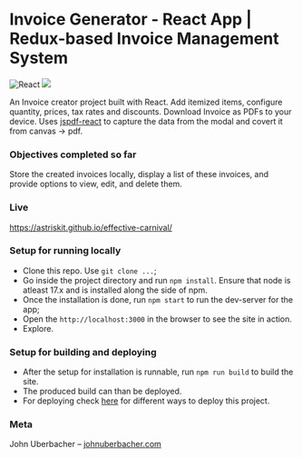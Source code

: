 # Invoice Generator - React App | Redux-based Invoice Management System

![React](https://img.shields.io/badge/react-%2320232a.svg?style=for-the-badge&logo=react&logoColor=%2361DAFB) ![](https://img.shields.io/badge/bootstrap-%23563D7C.svg?style=for-the-badge&logo=bootstrap&logoColor=white)

An Invoice creator project built with React. Add itemized items, configure quantity, prices, tax rates and discounts. Download Invoice as PDFs to your device. Uses [jspdf-react](https://www.npmjs.com/package/jspdf-react) to capture the data from the modal and covert it from canvas -> pdf.

### Objectives completed so far

Store the created invoices locally, display a list of these invoices, and provide options to view, edit, and delete them.

### Live

https://astriskit.github.io/effective-carnival/

### Setup for running locally

- Clone this repo. Use `git clone ...`;
- Go inside the project directory and run `npm install`. Ensure that node is atleast 17.x and is installed along the side of npm.
- Once the installation is done, run `npm start` to run the dev-server for the app;
- Open the `http://localhost:3000` in the browser to see the site in action.
- Explore.

### Setup for building and deploying

- After the setup for installation is runnable, run `npm run build` to build the site.
- The produced build can than be deployed.
- For deploying check [here](https://create-react-app.dev/docs/deployment) for different ways to deploy this project.

### Meta

John Uberbacher – [johnuberbacher.com](https://johnuberbacher.com)
